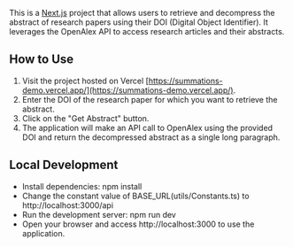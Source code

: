 This is a [Next.js](https://nextjs.org/) project that allows users to retrieve and decompress the abstract of research papers using their DOI (Digital Object Identifier). It leverages the OpenAlex API to access research articles and their abstracts.

## How to Use

1. Visit the project hosted on Vercel [https://summations-demo.vercel.app/](https://summations-demo.vercel.app/).
2. Enter the DOI of the research paper for which you want to retrieve the abstract.
3. Click on the "Get Abstract" button.
4. The application will make an API call to OpenAlex using the provided DOI and return the decompressed abstract as a single long paragraph.


## Local Development

- Install dependencies: npm install
- Change the constant value of BASE_URL(utils/Constants.ts) to http://localhost:3000/api
- Run the development server: npm run dev
- Open your browser and access http://localhost:3000 to use the application.

